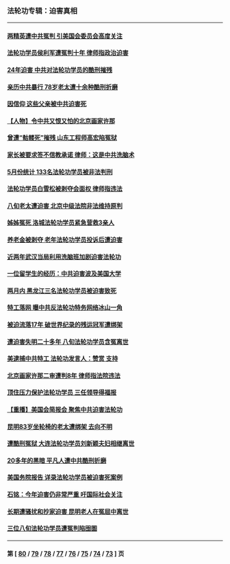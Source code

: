 ### 法轮功专辑：迫害真相
---
#### [两精英遭中共冤判 引美国会委员会高度关注](../../pages/nf4379/n14026429.md?07040430) 
#### [法轮功学员侯利军遭冤判十年 律师指政治迫害](../../pages/nf4379/n14020465.md?07040430) 
#### [24年迫害 中共对法轮功学员的酷刑摧残](../../pages/nf4379/n14016856.md?07040430) 
#### [亲历中共暴行 78岁老太遭十余种酷刑折磨](../../pages/nf4379/n14016167.md?07040430) 
#### [因信仰 这些父亲被中共迫害死](../../pages/nf4379/n14015381.md?07040430) 
#### [【人物】令中共又恨又怕的北京画家许那](../../pages/nf4379/n14015698.md?07040430) 
#### [曾遭“骷髅死”摧残 山东工程师高宏陷冤狱](../../pages/nf4379/n14014585.md?07040430) 
#### [家长被要求签不信教承诺 律师：这是中共洗脑术](../../pages/nf4379/n14014255.md?07040430) 
#### [5月份统计 133名法轮功学员被非法判刑](../../pages/nf4379/n14013124.md?07040430) 
#### [法轮功学员白雪松被剥夺会面权 律师指违法](../../pages/nf4379/n14012545.md?07040430) 
#### [八旬老太遭迫害 北京中级法院非法维持原判](../../pages/nf4379/n14011579.md?07040430) 
#### [姊姊冤死 洛城法轮功学员紧急营救3亲人](../../pages/nf4379/n14011859.md?07040430) 
#### [养老金被剥夺 老年法轮功学员投诉后遭迫害](../../pages/nf4379/n14011154.md?07040430) 
#### [近两年武汉当局利用洗脑班加剧迫害法轮功](../../pages/nf4379/n14009413.md?07040430) 
#### [一位留学生的经历：中共迫害波及美国大学](../../pages/nf4379/n14008375.md?07040430) 
#### [两月内 黑龙江三名法轮功学员被迫害致死](../../pages/nf4379/n14006552.md?07040430) 
#### [特工落网 曝中共反法轮功特务网络冰山一角](../../pages/nf4379/n14006412.md?07040430) 
#### [被迫流落17年 破世界纪录的残运冠军遭绑架](../../pages/nf4379/n14006004.md?07040430) 
#### [遭迫害失明二十多年 八旬法轮功学员含冤离世](../../pages/nf4379/n14005431.md?07040430) 
#### [美逮捕中共特工 法轮功发言人：赞赏 支持](../../pages/nf4379/n14005107.md?07040430) 
#### [北京画家许那二审遭判8年 律师指法院违法](../../pages/nf4379/n14004182.md?07040430) 
#### [顶住压力保护法轮功学员 三任领导得福报](../../pages/nf4379/n14002440.md?07040430) 
#### [【重播】美国会简报会 聚焦中共迫害法轮功](../../pages/nf4379/n14002932.md?07040430) 
#### [昆明83岁坐轮椅的老太遭绑架 去向不明](../../pages/nf4379/n14000874.md?07040430) 
#### [遭酷刑冤狱 大连法轮功学员刘新颖夫妇相继离世](../../pages/nf4379/n13998111.md?07040430) 
#### [20多年的黑暗 平凡人遭中共酷刑折磨](../../pages/nf4379/n13997976.md?07040430) 
#### [美国务院报告 详录法轮功学员被迫害死案例](../../pages/nf4379/n13997752.md?07040430) 
#### [石铭：今年迫害仍非常严重 吁国际社会关注](../../pages/nf4379/n13996099.md?07040430) 
#### [长期遭骚扰和抄家迫害 昆明老人在冤屈中离世](../../pages/nf4379/n13990487.md?07040430) 
#### [三位八旬法轮功学员遭冤判陷囹圄](../../pages/nf4379/n13988869.md?07040430) 

---
#### 第 [ [80](./80.md?07040430) / [79](./79.md?07040430) / [78](./78.md?07040430) / [77](./77.md?07040430) / [76](./76.md?07040430) / [75](./75.md?07040430) / [74](./74.md?07040430) / [73](./73.md?07040430) ] 页
